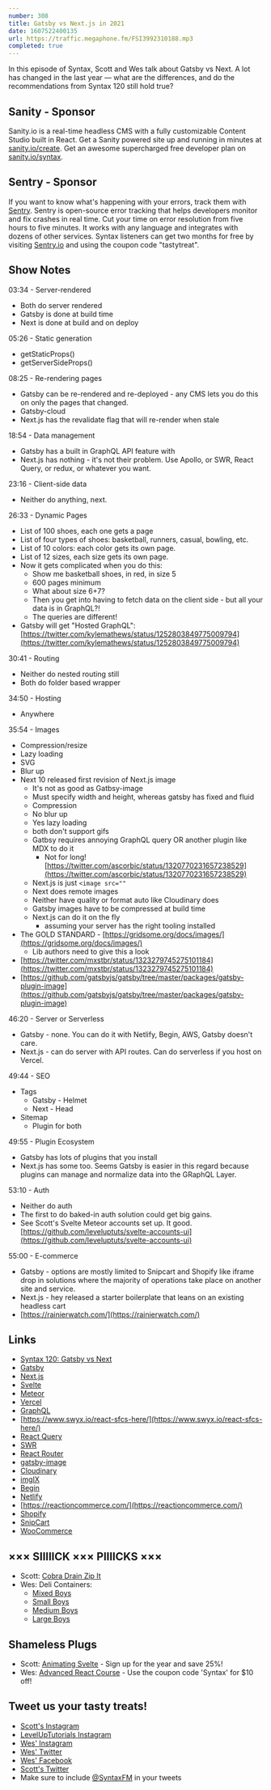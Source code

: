 ```yaml
---
number: 308
title: Gatsby vs Next.js in 2021
date: 1607522400135
url: https://traffic.megaphone.fm/FSI3992310188.mp3
completed: true
---
```


In this episode of Syntax, Scott and Wes talk about Gatsby vs Next. A lot has changed in the last year — what are the differences, and do the recommendations from Syntax 120 still hold true?

## Sanity - Sponsor
Sanity.io is a real-time headless CMS with a fully customizable Content Studio built in React. Get a Sanity powered site up and running in minutes at [sanity.io/create](https://www.sanity.io/create). Get an awesome supercharged free developer plan on [sanity.io/syntax](https://www.sanity.io/syntax).

## Sentry - Sponsor
If you want to know what's happening with your errors, track them with [Sentry](https://sentry.io/). Sentry is open-source error tracking that helps developers monitor and fix crashes in real time. Cut your time on error resolution from five hours to five minutes. It works with any language and integrates with dozens of other services. Syntax listeners can get two months for free by visiting [Sentry.io](https://sentry.io/) and using the coupon code "tastytreat".

## Show Notes

03:34 - Server-rendered
* Both do server rendered
* Gatsby is done at build time
* Next is done at build and on deploy

05:26 - Static generation
* getStaticProps()
* getServerSideProps()

08:25 - Re-rendering pages
* Gatsby can be re-rendered and re-deployed - any CMS lets you do this on only the pages that changed.
* Gatsby-cloud
* Next.js has the revalidate flag that will re-render when stale

18:54 - Data management
* Gatsby has a built in GraphQL API feature with
* Next.js has nothing - it's not their problem. Use Apollo, or SWR, React Query, or redux, or whatever you want.

23:16 - Client-side data
* Neither do anything, next.

26:33 - Dynamic Pages
* List of 100 shoes, each one gets a page
* List of four types of shoes: basketball, runners, casual, bowling, etc.
* List of 10 colors: each color gets its own page.
* List of 12 sizes, each size gets its own page.
* Now it gets complicated when you do this:
    * Show me basketball shoes, in red, in size 5
    * 600 pages minimum
    * What about size 6+7?
    * Then you get into having to fetch data on the client side - but all your data is in GraphQL?!
    * The queries are different!
* Gatsby will get "Hosted GraphQL": [https://twitter.com/kylemathews/status/1252803849775009794](https://twitter.com/kylemathews/status/1252803849775009794)

30:41 - Routing
* Neither do nested routing still
* Both do folder based wrapper

34:50 - Hosting
* Anywhere

35:54 - Images
* Compression/resize
* Lazy loading
* SVG
* Blur up
* Next 10 released first revision of Next.js image
    * It's not as good as Gatbsy-image
    * Must specify width and height, whereas gatsby has fixed and fluid
    * Compression
    * No blur up
    * Yes lazy loading
    * both don't support gifs
    * Gatbsy requires annoying GraphQL query OR another plugin like MDX to do it
        * Not for long! [https://twitter.com/ascorbic/status/1320770231657238529](https://twitter.com/ascorbic/status/1320770231657238529)
    * Next.js is just `<image src=""`
    * Next does remote images
    * Neither have quality or format auto like Cloudinary does
    * Gatsby images have to be compressed at build time
    * Next.js can do it on the fly
        * assuming your server has the right tooling installed
* The GOLD STANDARD - [https://gridsome.org/docs/images/](https://gridsome.org/docs/images/)
    * Lib authors need to give this a look
* [https://twitter.com/mxstbr/status/1323279745275101184](https://twitter.com/mxstbr/status/1323279745275101184)
* [https://github.com/gatsbyjs/gatsby/tree/master/packages/gatsby-plugin-image](https://github.com/gatsbyjs/gatsby/tree/master/packages/gatsby-plugin-image)

46:20 - Server or Serverless
* Gatsby - none. You can do it with Netlify, Begin, AWS, Gatsby doesn't care.
* Next.js - can do server with API routes. Can do serverless if you host on Vercel.

49:44 - SEO
* Tags
    * Gatsby - Helmet
    * Next - Head
* Sitemap
    * Plugin for both

49:55 - Plugin Ecosystem
* Gatsby has lots of plugins that you install
* Next.js has some too. Seems Gatsby is easier in this regard because plugins can manage and normalize data into the GRaphQL Layer.

53:10 - Auth
* Neither do auth
* The first to do baked-in auth solution could get big gains.
* See Scott's Svelte Meteor accounts set up. It good. [https://github.com/leveluptuts/svelte-accounts-ui](https://github.com/leveluptuts/svelte-accounts-ui)

55:00 - E-commerce
* Gatsby - options are mostly limited to Snipcart and Shopify like iframe drop in solutions where the majority of operations take place on another site and service.
* Next.js - hey released a starter boilerplate that leans on an existing headless cart
* [https://rainierwatch.com/](https://rainierwatch.com/)

## Links
* [Syntax 120: Gatsby vs Next](https://syntax.fm/show/120/gatsby-vs-next)
* [Gatsby](https://www.gatsbyjs.org/)
* [Next.js](https://nextjs.org/)
* [Svelte](https://svelte.dev/)
* [Meteor](https://www.meteor.com/)
* [Vercel](https://vercel.com/)
* [GraphQL](https://graphql.org/)
* [https://www.swyx.io/react-sfcs-here/](https://www.swyx.io/react-sfcs-here/)
* [React Query](https://react-query.tanstack.com/)
* [SWR](https://swr.vercel.app/)
* [React Router](https://reactrouter.com/)
* [gatsby-image](https://www.gatsbyjs.com/plugins/gatsby-image/)
* [Cloudinary](https://cloudinary.com/)
* [imgIX](https://www.imgix.com/)
* [Begin](https://begin.com/)
* [Netlify](https://www.netlify.com/)
* [https://reactioncommerce.com/](https://reactioncommerce.com/)
* [Shopify](https://www.shopify.com/)
* [SnipCart](https://snipcart.com/)
* [WooCommerce](https://woocommerce.com/)

## ××× SIIIIICK ××× PIIIICKS ×××
* Scott: [Cobra Drain Zip It](https://amzn.to/2TOqDdw)
* Wes: Deli Containers:
    * [Mixed Boys](https://amzn.to/3kSQmxh) 
    * [Small Boys](https://amzn.to/3kUC53h)
    * [Medium Boys](https://amzn.to/3evBh2F) 
    * [Large Boys](https://amzn.to/2JypwNv)

## Shameless Plugs
* Scott: [Animating Svelte](https://www.leveluptutorials.com/pro) - Sign up for the year and save 25%!
* Wes: [Advanced React Course](https://advancedreact.com/) - Use the coupon code 'Syntax' for $10 off!

## Tweet us your tasty treats!
* [Scott's Instagram](https://www.instagram.com/stolinski/)
* [LevelUpTutorials Instagram](https://www.instagram.com/LevelUpTutorials/)
* [Wes' Instagram](https://www.instagram.com/wesbos/)
* [Wes' Twitter](https://twitter.com/wesbos)
* [Wes' Facebook](https://www.facebook.com/wesbos.developer)
* [Scott's Twitter](https://twitter.com/stolinski)
* Make sure to include [@SyntaxFM](https://twitter.com/SyntaxFM) in your tweets
